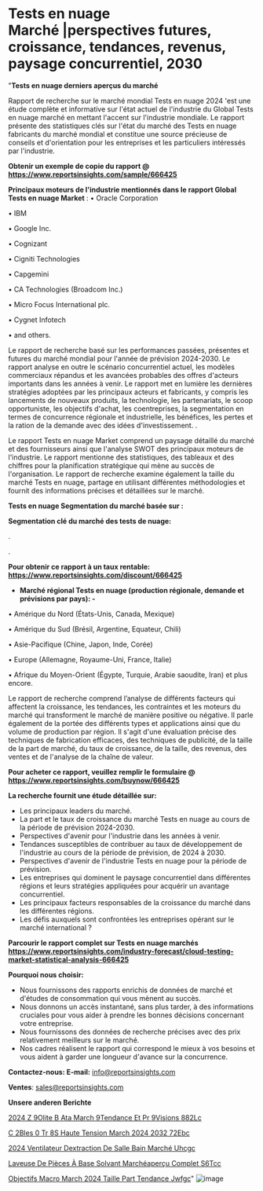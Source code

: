 # Tests en nuage Marché |perspectives futures, croissance, tendances, revenus, paysage concurrentiel, 2030

"<strong>Tests en nuage derniers aperçus du marché</strong>

Rapport de recherche sur le marché mondial Tests en nuage 2024 'est une étude complète et informative sur l'état actuel de l'industrie du Global Tests en nuage marché en mettant l'accent sur l'industrie mondiale. Le rapport présente des statistiques clés sur l'état du marché des Tests en nuage fabricants du marché mondial et constitue une source précieuse de conseils et d'orientation pour les entreprises et les particuliers intéressés par l'industrie.

<strong>Obtenir un exemple de copie du rapport @ <a href=https://www.reportsinsights.com/sample/666425>https://www.reportsinsights.com/sample/666425</a></strong>

<strong>Principaux moteurs de l'industrie mentionnés dans le rapport Global Tests en nuage Market</strong> :
• Oracle Corporation

• IBM

• Google Inc.

• Cognizant

• Cigniti Technologies

• Capgemini

• CA Technologies (Broadcom Inc.)

• Micro Focus International plc.

• Cygnet Infotech

• and others.

Le rapport de recherche basé sur les performances passées, présentes et futures du marché mondial pour l'année de prévision 2024-2030. Le rapport analyse en outre le scénario concurrentiel actuel, les modèles commerciaux répandus et les avancées probables des offres d'acteurs importants dans les années à venir. Le rapport met en lumière les dernières stratégies adoptées par les principaux acteurs et fabricants, y compris les lancements de nouveaux produits, la technologie, les partenariats, le scoop opportuniste, les objectifs d'achat, les coentreprises, la segmentation en termes de concurrence régionale et industrielle, les bénéfices, les pertes et la ration de la demande avec des idées d'investissement. .

Le rapport Tests en nuage Market comprend un paysage détaillé du marché et des fournisseurs ainsi que l'analyse SWOT des principaux moteurs de l'industrie. Le rapport mentionne des statistiques, des tableaux et des chiffres pour la planification stratégique qui mène au succès de l'organisation. Le rapport de recherche examine également la taille du marché Tests en nuage, partage en utilisant différentes méthodologies et fournit des informations précises et détaillées sur le marché.

<strong>Tests en nuage Segmentation du marché basée sur :</strong>

<strong> Segmentation clé du marché des tests de nuage: </strong>

.

.

<strong>Pour obtenir ce rapport à un taux rentable: <a href=https://www.reportsinsights.com/discount/666425>https://www.reportsinsights.com/discount/666425</a></strong>
<ul>
  <li><strong>Marché régional Tests en nuage (production régionale, demande et prévisions par pays): -</strong></li>
</ul>
• Amérique du Nord (États-Unis, Canada, Mexique)

• Amérique du Sud (Brésil, Argentine, Equateur, Chili)

• Asie-Pacifique (Chine, Japon, Inde, Corée)

• Europe (Allemagne, Royaume-Uni, France, Italie)

• Afrique du Moyen-Orient (Égypte, Turquie, Arabie saoudite, Iran) et plus encore.

Le rapport de recherche comprend l’analyse de différents facteurs qui affectent la croissance, les tendances, les contraintes et les moteurs du marché qui transforment le marché de manière positive ou négative. Il parle également de la portée des différents types et applications ainsi que du volume de production par région. Il s'agit d'une évaluation précise des techniques de fabrication efficaces, des techniques de publicité, de la taille de la part de marché, du taux de croissance, de la taille, des revenus, des ventes et de l'analyse de la chaîne de valeur.

<strong>Pour acheter ce rapport, veuillez remplir le formulaire @   <a href=https://www.reportsinsights.com/buynow/666425>https://www.reportsinsights.com/buynow/666425</a></strong>

<strong>La recherche fournit une étude détaillée sur:</strong>
<ul>
  <li>Les principaux leaders du marché.</li>
  <li>La part et le taux de croissance du marché Tests en nuage au cours de la période de prévision 2024-2030.</li>
  <li>Perspectives d'avenir pour l'industrie dans les années à venir.</li>
  <li>Tendances susceptibles de contribuer au taux de développement de l'industrie au cours de la période de prévision, de 2024 à 2030.</li>
  <li>Perspectives d'avenir de l'industrie Tests en nuage pour la période de prévision.</li>
  <li>Les entreprises qui dominent le paysage concurrentiel dans différentes régions et leurs stratégies appliquées pour acquérir un avantage concurrentiel.</li>
  <li>Les principaux facteurs responsables de la croissance du marché dans les différentes régions.</li>
  <li>Les défis auxquels sont confrontées les entreprises opérant sur le marché international ?</li>
</ul>

<strong>Parcourir le rapport complet sur Tests en nuage marchés <a href=https://www.reportsinsights.com/industry-forecast/cloud-testing-market-statistical-analysis-666425>https://www.reportsinsights.com/industry-forecast/cloud-testing-market-statistical-analysis-666425</a></strong>

<strong>Pourquoi nous choisir:</strong>
<ul>
  <li>Nous fournissons des rapports enrichis de données de marché et d'études de consommation qui vous mènent au succès.</li>
  <li>Nous donnons un accès instantané, sans plus tarder, à des informations cruciales pour vous aider à prendre les bonnes décisions concernant votre entreprise.</li>
  <li>Nous fournissons des données de recherche précises avec des prix relativement meilleurs sur le marché.</li>
  <li>Nos cadres réalisent le rapport qui correspond le mieux à vos besoins et vous aident à garder une longueur d'avance sur la concurrence.</li>
</ul>
<strong>Contactez-nous:
</strong><strong>E-mail:</strong> <a href=mailto:info@reportsinsights.com>info@reportsinsights.com</a>

<strong>Ventes</strong>: <a href=mailto:sales@reportsinsights.com>sales@reportsinsights.com</a>

<strong>Unsere anderen Berichte</strong>

<a href=https://www.linkedin.com/pulse/2024-z%C3%A9olite-b%C3%AAta-march%C3%A9tendance-et-pr%C3%A9visions-882lc/>2024 Z 9Olite B Ata March 9Tendance Et Pr 9Visions 882Lc</a>

<a href=https://www.linkedin.com/pulse/c%C3%A2bles-%C3%A0-tr%C3%A8s-haute-tension-march%C3%A9-2024-2032-72ebc/>C 2Bles  0 Tr 8S Haute Tension March 2024 2032 72Ebc</a>

<a href=https://www.linkedin.com/pulse/2024-ventilateur-dextraction-de-salle-bain-marché-uhcgc/>2024 Ventilateur Dextraction De Salle Bain Marché Uhcgc</a>

<a href=https://www.linkedin.com/pulse/laveuse-de-pièces-à-base-solvant-marchéaperçu-complet-s6tcc/>Laveuse De Pièces À Base Solvant Marchéaperçu Complet S6Tcc</a>

<a href=https://www.linkedin.com/pulse/objectifs-macro-march%C3%A9-2024-taille-part-tendance-jwfgc/>Objectifs Macro March 2024 Taille Part Tendance Jwfgc</a>"
![image](https://github.com/daminid12/RImarketdynamics/assets/158430485/19423f44-1275-4072-8e88-8e9213b2db8d)

